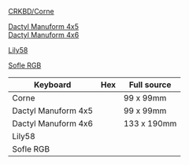 [CRKBD/Corne](https://github.com/kissetfall/qmk_firmware/tree/master/keyboards/crkbd/keymaps/eh)

[Dactyl Manuform 4x5](https://github.com/kissetfall/qmk_firmware/tree/master/keyboards/handwired/dactyl_manuform/4x5/keymaps/eh)  
[Dactyl Manuform 4x6](https://github.com/kissetfall/qmk_firmware/tree/master/keyboards/handwired/dactyl_manuform/4x6/keymaps/eh)

[Lily58](https://github.com/kissetfall/qmk_firmware/tree/master/keyboards/lily58/keymaps/eh)

[Sofle RGB](https://github.com/kissetfall/qmk_firmware/tree/master/keyboards/sofle/keymaps/ehrgb)


| Keyboard                           | Hex            | Full source |
| -----------------------------------| ---------------| ----------- |
| Corne                              |  | 99 x 99mm   | [CRKBD/Corne](https://github.com/kissetfall/qmk_firmware/tree/master/keyboards/crkbd/keymaps/eh)
| Dactyl Manuform 4x5                |  | 99 x 99mm   |
| Dactyl Manuform 4x6                |  | 133 x 190mm |
| Lily58                             |                |
| Sofle RGB                          |                |
